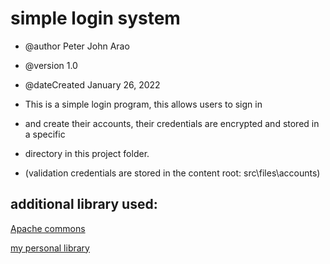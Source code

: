 # simple login system

* @author Peter John Arao
* @version 1.0
* @dateCreated January 26, 2022

* This is a simple login program, this allows users to sign in
* and create their accounts, their credentials are encrypted and stored in a specific 
* directory in this project folder. 
* (validation credentials are stored in the content root: src\files\accounts)

## additional library used:
[Apache commons](https://commons.apache.org/proper/commons-io/ "Apache commons")

[my personal library](https://github.com/pitzzahh/lib/tree/main/src/jar "My personal library")